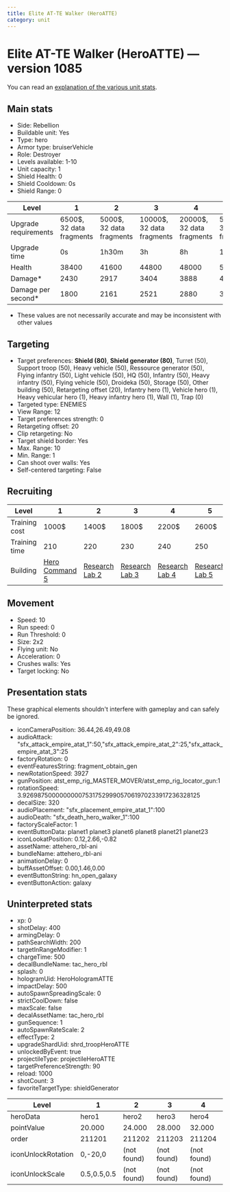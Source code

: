 ```yaml
---
title: Elite AT-TE Walker (HeroATTE)
category: unit
---
```


# Elite AT-TE Walker (HeroATTE) — version 1085

You can read an [explanation  of the various unit stats](unitexplained.md).

## Main stats

  * Side: Rebellion
  * Buildable unit: Yes
  * Type: hero
  * Armor type: bruiserVehicle
  * Role: Destroyer
  * Levels available: 1-10
  * Unit capacity: 1
  * Shield Health: 0
  * Shield Cooldown: 0s
  * Shield Range: 0

|Level               |1                       |2                       |3                        |4                        |5                        |6                         |7                         |8                         |9                          |10                         |
|--------------------|------------------------|------------------------|-------------------------|-------------------------|-------------------------|--------------------------|--------------------------|--------------------------|---------------------------|---------------------------|
|Upgrade requirements|6500$, 32 data fragments|5000$, 32 data fragments|10000$, 32 data fragments|20000$, 32 data fragments|50000$, 32 data fragments|135000$, 32 data fragments|225000$, 32 data fragments|450000$, 32 data fragments|1500000$, 32 data fragments|2500000$, 32 data fragments|
|Upgrade time        |0s                      |1h30m                   |3h                       |8h                       |1d                       |3d                        |5d                        |1w                        |1w3d                       |2w                         |
|Health              |38400                   |41600                   |44800                    |48000                    |51200                    |54400                     |57600                     |60800                     |65600                      |72000                      |
|Damage*             |2430                    |2917                    |3404                     |3888                     |4374                     |4861                      |5348                      |5832                      |6318                       |7292                       |
|Damage per second*  |1800                    |2161                    |2521                     |2880                     |3240                     |3601                      |3961                      |4320                      |4680                       |5401                       |

* These values are not necessarily accurate and may be inconsistent with other values

## Targeting

  * Target preferences: **Shield (80)**, **Shield generator (80)**, Turret (50), Support troop (50), Heavy vehicle (50), Ressource generator (50), Flying infantry (50), Light vehicle (50), HQ (50), Infantry (50), Heavy infantry (50), Flying vehicle (50), Droideka (50), Storage (50), Other building (50), Retargeting offset (20), Infantry hero (1), Vehicle hero (1), Heavy vehicular hero (1), Heavy infantry hero (1), Wall (1), Trap (0)
  * Targeted type: ENEMIES
  * View Range: 12
  * Target preferences strength: 0
  * Retargeting offset: 20
  * Clip retargeting: No
  * Target shield border: Yes
  * Max. Range: 10
  * Min. Range: 1
  * Can shoot over walls: Yes
  * Self-centered targeting: False

## Recruiting

|Level        |1                                          |2                                     |3                                     |4                                     |5                                     |6                                     |7                                     |8                                     |9                                     |10                                     |
|-------------|-------------------------------------------|--------------------------------------|--------------------------------------|--------------------------------------|--------------------------------------|--------------------------------------|--------------------------------------|--------------------------------------|--------------------------------------|---------------------------------------|
|Training cost|1000$                                      |1400$                                 |1800$                                 |2200$                                 |2600$                                 |3000$                                 |3400$                                 |3800$                                 |4200$                                 |4600$                                  |
|Training time|210                                        |220                                   |230                                   |240                                   |250                                   |260                                   |270                                   |280                                   |290                                   |300                                    |
|Building     |[Hero Command 5](rebelTacticalCommand.html)|[Research Lab 2](rebelOffenseLab.html)|[Research Lab 3](rebelOffenseLab.html)|[Research Lab 4](rebelOffenseLab.html)|[Research Lab 5](rebelOffenseLab.html)|[Research Lab 6](rebelOffenseLab.html)|[Research Lab 7](rebelOffenseLab.html)|[Research Lab 8](rebelOffenseLab.html)|[Research Lab 9](rebelOffenseLab.html)|[Research Lab 10](rebelOffenseLab.html)|

## Movement

  * Speed: 10
  * Run speed: 0
  * Run Threshold: 0
  * Size: 2x2
  * Flying unit: No
  * Acceleration: 0
  * Crushes walls: Yes
  * Target locking: No

## Presentation stats

These graphical elements shouldn't interfere with gameplay and can safely be ignored.

  * iconCameraPosition: 36.44,26.49,49.08
  * audioAttack: "sfx_attack_empire_atat_1":50,"sfx_attack_empire_atat_2":25,"sfx_attack_empire_atat_3":25
  * factoryRotation: 0
  * eventFeaturesString: fragment_obtain_gen
  * newRotationSpeed: 3927
  * gunPosition: atst_emp_rig_MASTER_MOVER/atst_emp_rig_locator_gun:1
  * rotationSpeed: 3.92698750000000007531752999057061970233917236328125
  * decalSize: 320
  * audioPlacement: "sfx_placement_empire_atat_1":100
  * audioDeath: "sfx_death_hero_walker_1":100
  * factoryScaleFactor: 1
  * eventButtonData: planet1 planet3 planet6 planet8 planet21 planet23
  * iconLookatPosition: 0.12,2.66,-0.82
  * assetName: attehero_rbl-ani
  * bundleName: attehero_rbl-ani
  * animationDelay: 0
  * buffAssetOffset: 0.00,1.46,0.00
  * eventButtonString: hn_open_galaxy
  * eventButtonAction: galaxy

## Uninterpreted stats

  * xp: 0
  * shotDelay: 400
  * armingDelay: 0
  * pathSearchWidth: 200
  * targetInRangeModifier: 1
  * chargeTime: 500
  * decalBundleName: tac_hero_rbl
  * splash: 0
  * hologramUid: HeroHologramATTE
  * impactDelay: 500
  * autoSpawnSpreadingScale: 0
  * strictCoolDown: false
  * maxScale: false
  * decalAssetName: tac_hero_rbl
  * gunSequence: 1
  * autoSpawnRateScale: 2
  * effectType: 2
  * upgradeShardUid: shrd_troopHeroATTE
  * unlockedByEvent: true
  * projectileType: projectileHeroATTE
  * targetPreferenceStrength: 90
  * reload: 1000
  * shotCount: 3
  * favoriteTargetType: shieldGenerator

|Level             |1          |2          |3          |4          |5          |6          |7          |8          |9          |10         |
|------------------|-----------|-----------|-----------|-----------|-----------|-----------|-----------|-----------|-----------|-----------|
|heroData          |hero1      |hero2      |hero3      |hero4      |hero5      |hero6      |hero7      |hero8      |hero9      |hero10     |
|pointValue        |20.000     |24.000     |28.000     |32.000     |36.000     |40.000     |44.000     |48.000     |52.000     |60.000     |
|order             |211201     |211202     |211203     |211204     |211205     |211206     |211207     |211208     |211209     |211210     |
|iconUnlockRotation|0,-20,0    |(not found)|(not found)|(not found)|(not found)|(not found)|(not found)|(not found)|(not found)|(not found)|
|iconUnlockScale   |0.5,0.5,0.5|(not found)|(not found)|(not found)|(not found)|(not found)|(not found)|(not found)|(not found)|(not found)|

